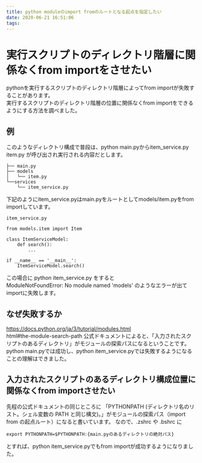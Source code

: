 ```yaml
---
title: python moduleのimport fromのルートとなる起点を指定したい
date: 2020-06-21 16:51:06
tags:
---
```


# 実行スクリプトのディレクトリ階層に関係なくfrom importをさせたい
pythonを実行するスクリプトのディレクトリ階層によってfrom importが失敗することがあります。  
実行するスクリプトのディレクトリ階層の位置に関係なくfrom importをできるようにする方法を調べました。

## 例
このようなディレクトリ構成で普段は、python main.pyからitem_service.py item.py が呼び出され実行される内容だとします。
```
├── main.py
├── models
│   └── item.py
└──services
    └── item_service.py
```
下記のようにitem_service.pyはmain.pyをルートとしてmodels/item.pyをfrom importしています。
```
item_service.py

from models.item import Item

class ItemServiceModel:
    def search():
        ...

if __name__ == '__main__':
    ItemServiceModel.search()
```

この場合に python item_service.py をすると  
ModuleNotFoundError: No module named 'models'
のようなエラーが出てimportに失敗します。  

## なぜ失敗するか
https://docs.python.org/ja/3/tutorial/modules.html  
html#the-module-search-path
公式ドキュメントによると、「入力されたスクリプトのあるディレクトリ」がモジュールの探索パスになるということです。  
python main.pyでは成功し、python item_service.pyでは失敗するようになることの理解はできました。

## 入力されたスクリプトのあるディレクトリ構成位置に関係なくfrom importさせたい
先程の公式ドキュメントの同じところに
「PYTHONPATH (ディレクトリ名のリスト。シェル変数の PATH と同じ構文)。」がモジュールの探索パス（import from の起点ルート）になると書いています。
なので、.zshrc や .bshrc に
 ```
 export PYTHONPATH=$PYTHONPATH:{main.pyのあるディレクトリの絶対パス}
 ```
 とすれば、python item_service.pyでもfrom importが成功するようになりました。